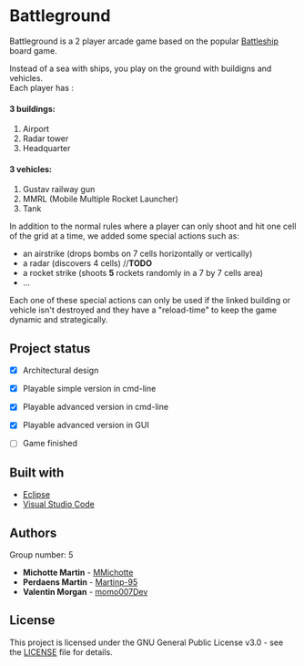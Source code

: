 
# Battleground 

Battleground is a 2 player arcade game based on the popular [Battleship](https://en.wikipedia.org/wiki/Battleship_(game)) board game. 

Instead of a sea with ships, you play on the ground with buildigns and vehicles.<br>
Each player has :
#### 3 buildings:
1. Airport
2. Radar tower
3. Headquarter

#### 3 vehicles:
1. Gustav railway gun
2. MMRL (Mobile Multiple Rocket Launcher)
3. Tank 

In addition to the normal rules where a player can only shoot and hit one cell of the grid at a time, we added some special actions such as:

* an airstrike (drops bombs on 7 cells horizontally or vertically)
* a radar (discovers 4 cells) //**TODO**
* a rocket strike (shoots **5** rockets randomly in a 7 by 7 cells area)
* ... 

Each one of these special actions can only be used if the linked building or vehicle isn't destroyed and they have a "reload-time" to keep the game dynamic and strategically. 

## Project status

* [x] Architectural design
* [x] Playable simple version in cmd-line
* [x] Playable advanced version in cmd-line
* [x] Playable advanced version in GUI
* [ ] Game finished 


## Built with

* [Eclipse](https://www.eclipse.org)
* [Visual Studio Code](https://code.visualstudio.com) 

## Authors

Group number: 5

* **Michotte Martin** - [MMichotte](https://github.com/MMichotte)
* **Perdaens Martin** - [Martinp-95](https://github.com/Martinp-95)
* **Valentin Morgan** - [momo007Dev](https://github.com/momo007Dev)

## License
This project is licensed under the GNU General Public License v3.0 - see the [LICENSE](LICENSE) file for details.